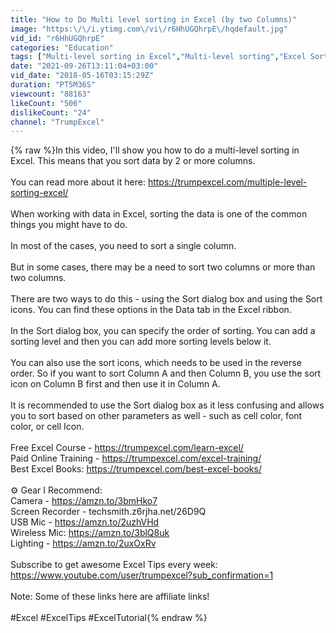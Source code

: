 ```yaml
---
title: "How to Do Multi level sorting in Excel (by two Columns)"
image: "https:\/\/i.ytimg.com\/vi\/r6HhUGQhrpE\/hqdefault.jpg"
vid_id: "r6HhUGQhrpE"
categories: "Education"
tags: ["Multi-level sorting in Excel","Multi-level sorting","Excel Sort by two columns"]
date: "2021-09-26T13:11:04+03:00"
vid_date: "2018-05-16T03:15:29Z"
duration: "PT5M36S"
viewcount: "88163"
likeCount: "506"
dislikeCount: "24"
channel: "TrumpExcel"
---
```

{% raw %}In this video, I'll show you how to do a multi-level sorting in Excel. This means that you sort data by 2 or more columns.<br /><br />You can read more about it here: <a rel="nofollow" target="blank" href="https://trumpexcel.com/multiple-level-sorting-excel/">https://trumpexcel.com/multiple-level-sorting-excel/</a><br /><br />When working with data in Excel, sorting the data is one of the common things you might have to do.<br /><br />In most of the cases, you need to sort a single column.<br /><br />But in some cases, there may be a need to sort two columns or more than two columns.<br /><br />There are two ways to do this - using the Sort dialog box and using the Sort icons. You can find these options in the Data tab in the Excel ribbon.<br /><br />In the Sort dialog box, you can specify the order of sorting. You can add a sorting level and then you can add more sorting levels below it.<br /><br />You can also use the sort icons, which needs to be used in the reverse order. So if you want to sort Column A and then Column B, you use the sort icon on Column B first and then use it in Column A.<br /><br />It is recommended to use the Sort dialog box as it less confusing and allows you to sort based on other parameters as well - such as cell color, font color, or cell Icon. <br /><br />Free Excel Course - <a rel="nofollow" target="blank" href="https://trumpexcel.com/learn-excel/">https://trumpexcel.com/learn-excel/</a><br />Paid Online Training - <a rel="nofollow" target="blank" href="https://trumpexcel.com/excel-training/">https://trumpexcel.com/excel-training/</a><br />Best Excel Books: <a rel="nofollow" target="blank" href="https://trumpexcel.com/best-excel-books/">https://trumpexcel.com/best-excel-books/</a><br /><br />⚙️ Gear I Recommend:<br />Camera - <a rel="nofollow" target="blank" href="https://amzn.to/3bmHko7">https://amzn.to/3bmHko7</a><br />Screen Recorder - techsmith.z6rjha.net/26D9Q <br />USB Mic - <a rel="nofollow" target="blank" href="https://amzn.to/2uzhVHd">https://amzn.to/2uzhVHd</a><br />Wireless Mic: <a rel="nofollow" target="blank" href="https://amzn.to/3blQ8uk">https://amzn.to/3blQ8uk</a><br />Lighting - <a rel="nofollow" target="blank" href="https://amzn.to/2uxOxRv">https://amzn.to/2uxOxRv</a><br /><br />Subscribe to get awesome Excel Tips every week: <a rel="nofollow" target="blank" href="https://www.youtube.com/user/trumpexcel?sub_confirmation=1">https://www.youtube.com/user/trumpexcel?sub_confirmation=1</a><br /><br />Note: Some of these links here are affiliate links!<br /><br />#Excel #ExcelTips  #ExcelTutorial{% endraw %}
